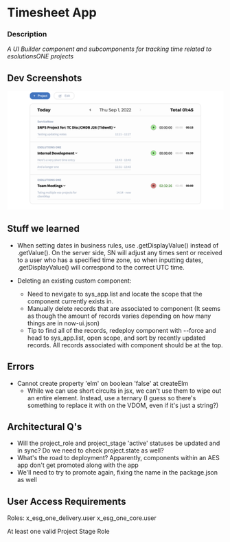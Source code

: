 # Timesheet App

### Description 
*A UI Builder component and subcomponents for tracking time related to esolutionsONE projects*

## Dev Screenshots

<img src="images/Screen Shot 2022-09-01.png" />

## Stuff we learned
- When setting dates in business rules, use .getDisplayValue() instead of .getValue(). On the server side, SN will adjust any times sent or received to a user who has a specified time zone, so when inputting dates, .getDisplayValue() will correspond to the correct UTC time.

- Deleting an existing custom component:
    - Need to nevigate to sys_app.list and locate the scope that the component currently exists in.
    - Manually delete records that are associated to component (It seems as though the amount of records varies depending on how many things are in now-ui.json)
    - Tip to find all of the records, redeploy component with --force and head to sys_app.list, open scope, and sort by recently updated records. All records associated with component should
    be at the top. 

## Errors
- Cannot create property 'elm' on boolean 'false' at createElm
    - While we can use short circuits in jsx, we can't use them to wipe out an entire element. Instead, use a ternary (I guess so there's something to replace it with on the VDOM, even if it's just a string?)

## Architectural Q's

- Will the project_role and project_stage 'active' statuses be updated and in sync? Do we need to check project.state as well?
- What's the road to deployment? Apparently, components within an AES app don't get promoted along with the app
- We'll need to try to promote again, fixing the name in the package.json as well

## User Access Requirements
Roles:
x_esg_one_delivery.user
x_esg_one_core.user

At least one valid Project Stage Role